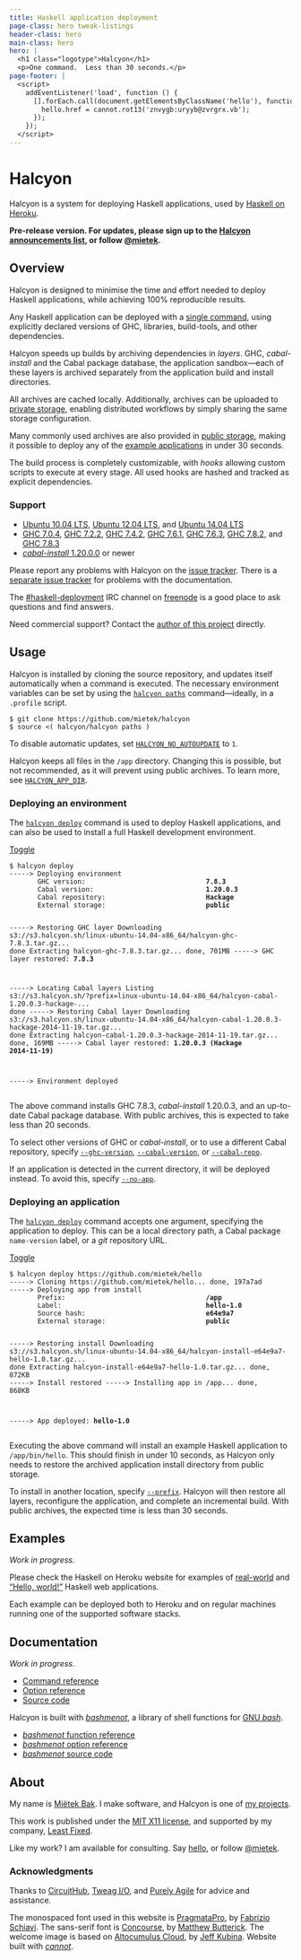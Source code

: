 ```yaml
---
title: Haskell application deployment
page-class: hero tweak-listings
header-class: hero
main-class: hero
hero: |
  <h1 class="logotype">Halcyon</h1>
  <p>One command.  Less than 30 seconds.</p>
page-footer: |
  <script>
    addEventListener('load', function () {
      [].forEach.call(document.getElementsByClassName('hello'), function (hello) {
        hello.href = cannot.rot13('znvygb:uryyb@zvrgrx.vb');
      });
    });
  </script>
---
```



Halcyon
=======

Halcyon is a system for deploying Haskell applications, used by [Haskell on Heroku](https://haskellonheroku.com/).

**Pre-release version.  For updates, please sign up to the [Halcyon announcements list](http://eepurl.com/8KXr9), or follow <a href="https://twitter.com/mietek">@mietek</a>.**


Overview
--------

Halcyon is designed to minimise the time and effort needed to deploy Haskell applications, while achieving 100% reproducible results.

Any Haskell application can be deployed with a [single command](#deploying-an-application), using explicitly declared versions of GHC, libraries, build-tools, and other dependencies.

Halcyon speeds up builds by archiving dependencies in _layers_.  GHC, _cabal-install_ and the Cabal package database, the application sandbox—each of these layers is archived separately from the application build and install directories.

All archives are cached locally.  Additionally, archives can be uploaded to [private storage](options/#private-storage-options), enabling distributed workflows by simply sharing the same storage configuration.

Many commonly used archives are also provided in [public storage](options/#public-storage-options), making it possible to deploy any of the [example applications](#examples) in under 30 seconds.

The build process is completely customizable, with _hooks_ allowing custom scripts to execute at every stage.  All used hooks are hashed and tracked as explicit dependencies.


### Support

- [Ubuntu 10.04 LTS](http://releases.ubuntu.com/10.04/), [Ubuntu 12.04 LTS](http://releases.ubuntu.com/12.04/), and [Ubuntu 14.04 LTS](http://releases.ubuntu.com/14.04/)
- [GHC 7.0.4](https://haskell.org/ghc/download_ghc_7_0_4), [GHC 7.2.2](https://haskell.org/ghc/download_ghc_7_2_2), [GHC 7.4.2](https://haskell.org/ghc/download_ghc_7_4_2), [GHC 7.6.1](https://haskell.org/ghc/download_ghc_7_6_1), [GHC 7.6.3](https://haskell.org/ghc/download_ghc_7_6_3), [GHC 7.8.2](https://haskell.org/ghc/download_ghc_7_8_2), and [GHC 7.8.3](https://haskell.org/ghc/download_ghc_7_8_3)
- [_cabal-install_ 1.20.0.0](https://haskell.org/cabal/download.html) or newer

Please report any problems with Halcyon on the [issue tracker](https://github.com/mietek/halcyon/issues/).  There is a [separate issue tracker](https://github.com/mietek/halcyon-website/issues/) for problems with the documentation.

The <a href="irc://chat.freenode.net/haskell-deployment">#haskell-deployment</a> IRC channel on [freenode](https://freenode.net/) is a good place to ask questions and find answers.

Need commercial support?  Contact the [author of this project](#about) directly.


Usage
-----

Halcyon is installed by cloning the source repository, and updates itself automatically when a command is executed.  The necessary environment variables can be set by using the [`halcyon paths`](commands/#halcyon-paths) command—ideally, in a `.profile` script.

```
$ git clone https://github.com/mietek/halcyon
$ source <( halcyon/halcyon paths )
```

To disable automatic updates, set [`HALCYON_NO_AUTOUPDATE`](options/#halcyon_no_autoupdate) to `1`.

Halcyon keeps all files in the `/app` directory.  Changing this is possible, but not recommended, as it will prevent using public archives.  To learn more, see [`HALCYON_APP_DIR`](options/#halcyon_app_dir).


### Deploying an environment

The [`halcyon deploy`](commands/#halcyon-deploy) command is used to deploy Haskell applications, and can also be used to install a full Haskell development environment.

<div class="toggle">
<a class="toggle-button" data-target="log1" href="" title="Toggle">Toggle</a>
<pre class="toggle" id="log1"><code>$ halcyon deploy
-----> Deploying environment
       GHC version:                              <b>7.8.3</b>
       Cabal version:                            <b>1.20.0.3</b>
       Cabal repository:                         <b>Hackage</b>
       External storage:                         <b>public</b>

-----> Restoring GHC layer
       Downloading s3://s3.halcyon.sh/linux-ubuntu-14.04-x86_64/halcyon-ghc-7.8.3.tar.gz... done
       Extracting halcyon-ghc-7.8.3.tar.gz... done, 701MB
-----> GHC layer restored:                       <b>7.8.3</b>

-----> Locating Cabal layers
       Listing s3://s3.halcyon.sh/?prefix=linux-ubuntu-14.04-x86_64/halcyon-cabal-1.20.0.3-hackage-... done
-----> Restoring Cabal layer
       Downloading s3://s3.halcyon.sh/linux-ubuntu-14.04-x86_64/halcyon-cabal-1.20.0.3-hackage-2014-11-19.tar.gz... done
       Extracting halcyon-cabal-1.20.0.3-hackage-2014-11-19.tar.gz... done, 169MB
-----> Cabal layer restored:                     <b>1.20.0.3 (Hackage 2014-11-19)</b>

-----> Environment deployed
</code></pre>
</div>

The above command installs GHC 7.8.3, _cabal-install_ 1.20.0.3, and an up-to-date Cabal package database.  With public archives, this is expected to take less than 20 seconds.

To select other versions of GHC or _cabal-install_, or to use a different Cabal repository, specify [`--ghc-version`](options/#halcyon_ghc_version), [`--cabal-version`](options/#halcyon_cabal_version), or [`--cabal-repo`](options/#halcyon_cabal_repo).

If an application is detected in the current directory, it will be deployed instead.  To avoid this, specify [`--no-app`](options/#halcyon_no_app).


### Deploying an application

The [`halcyon deploy`](commands/#halcyon-deploy) command accepts one argument, specifying the application to deploy.  This can be a local directory path, a Cabal package `name-version` label, or a _git_ repository URL.

<div class="toggle">
<a class="toggle-button" data-target="log2" href="" title="Toggle">Toggle</a>
<pre class="toggle" id="log2"><code>$ halcyon deploy https://github.com/mietek/hello
-----> Cloning https://github.com/mietek/hello... done, 197a7ad
-----> Deploying app from install
       Prefix:                                   <b>/app</b>
       Label:                                    <b>hello-1.0</b>
       Source hash:                              <b>e64e9a7</b>
       External storage:                         <b>public</b>

-----> Restoring install
       Downloading s3://s3.halcyon.sh/linux-ubuntu-14.04-x86_64/halcyon-install-e64e9a7-hello-1.0.tar.gz... done
       Extracting halcyon-install-e64e9a7-hello-1.0.tar.gz... done, 872KB
-----> Install restored
-----> Installing app in /app... done, 868KB

-----> App deployed:                             <b>hello-1.0</b>
</code></pre>
</div>

Executing the above command will install an example Haskell application to `/app/bin/hello`.  This should finish in under 10 seconds, as Halcyon only needs to restore the archived application install directory from public storage.

To install in another location, specify [`--prefix`](options/#halcyon_prefix).  Halcyon will then restore all layers, reconfigure the application, and complete an incremental build.  With public archives, the expected time is less than 30 seconds.


Examples
--------

_Work in progress._

Please check the Haskell on Heroku website for examples of [real-world](https://haskellonheroku.com/apps/) and [“Hello, world!”](https://haskellonheroku.com/examples/) Haskell web applications.

Each example can be deployed both to Heroku and on regular machines running one of the supported software stacks.


Documentation
-------------

_Work in progress._

- [Command reference](commands/)
- [Option reference](options/)
- [Source code](https://github.com/mietek/halcyon/)

Halcyon is built with [_bashmenot_](https://bashmenot.mietek.io/), a library of shell functions for [GNU _bash_](https://gnu.org/software/bash/).

- [_bashmenot_ function reference](https://bashmenot.mietek.io/functions/)
- [_bashmenot_ option reference](https://bashmenot.mietek.io/options/)
- [_bashmenot_ source code](https://github.com/mietek/bashmenot/)


About
-----

<span id="mietek"><a class="hello" href=""></a></span>

My name is [Miëtek Bak](https://mietek.io/).  I make software, and Halcyon is one of [my projects](https://mietek.io/projects/).

This work is published under the [MIT X11 license](license/), and supported by my company, [Least Fixed](https://leastfixed.com/).

Like my work?  I am available for consulting.  Say <a class="hello" href="">hello</a>, or follow <a href="https://twitter.com/mietek">@mietek</a>.


### Acknowledgments

Thanks to [CircuitHub](https://circuithub.com/), [Tweag I/O](http://tweag.io/), and [Purely Agile](http://purelyagile.com/) for advice and assistance.

The monospaced font used in this website is [PragmataPro](http://fsd.it/fonts/pragmatapro.htm), by [Fabrizio Schiavi](http://fsd.it/).  The sans-serif font is [Concourse](http://practicaltypography.com/concourse.html), by [Matthew Butterick](http://practicaltypography.com/).  The welcome image is based on [Altocumulus Cloud](https://flickr.com/photos/kubina/146306532/), by [Jeff Kubina](https://flickr.com/photos/kubina/).  Website built with [_cannot_](https://cannot.mietek.io/).
